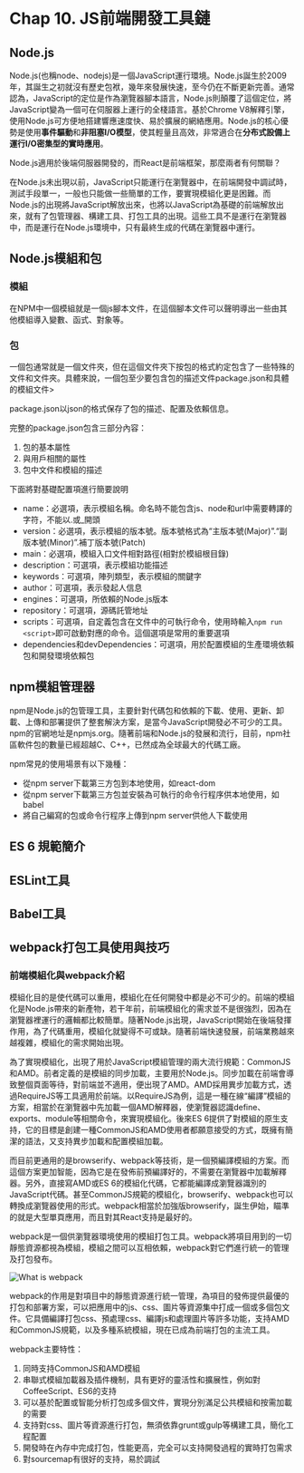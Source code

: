 # Chap 10. JS前端開發工具鏈

## Node.js

Node.js(也稱node、nodejs)是一個JavaScript運行環境。Node.js誕生於2009年，其誕生之初就沒有歷史包袱，幾年來發展快速，至今仍在不斷更新完善。通常認為，JavaScript的定位是作為瀏覽器腳本語言，Node.js則顛覆了這個定位，將JavaScript變為一個可在伺服器上運行的全棧語言。基於Chrome V8解釋引擎，使用Node.js可方便地搭建響應速度快、易於擴展的網絡應用。Node.js的核心優勢是使用**事件驅動**和**非阻塞I/O模型**，使其輕量且高效，非常適合在**分布式設備上運行I/O密集型的實時應用**。

Node.js適用於後端伺服器開發的，而React是前端框架，那麼兩者有何關聯？

在Node.js未出現以前，JavaScript只能運行在瀏覽器中，在前端開發中調試時，測試手段單一，一般也只能做一些簡單的工作，要實現模組化更是困難。而Node.js的出現將JavaScript解放出來，也將以JavaScript為基礎的前端解放出來，就有了包管理器、構建工具、打包工具的出現。這些工具不是運行在瀏覽器中，而是運行在Node.js環境中，只有最終生成的代碼在瀏覽器中運行。

## Node.js模組和包

### 模組

在NPM中一個模組就是一個js腳本文件，在這個腳本文件可以聲明導出一些由其他模組導入變數、函式、對象等。

### 包

一個包通常就是一個文件夾，但在這個文件夾下按包的格式約定包含了一些特殊的文件和文件夾。具體來說，一個包至少要包含包的描述文件package.json和具體的模組文件>

package.json以json的格式保存了包的描述、配置及依賴信息。

完整的package.json包含三部分內容：

1. 包的基本屬性
2. 與用戶相關的屬性
3. 包中文件和模組的描述

下面將對基礎配置項進行簡要說明

- name：必選項，表示模組名稱。命名時不能包含js、node和url中需要轉譯的字符，不能以.或_開頭
- version：必選項，表示模組的版本號。版本號格式為“主版本號(Major)”.“副版本號(Minor)”.補丁版本號(Patch)
- main：必選項，模組入口文件相對路徑(相對於模組根目錄)
- description：可選項，表示模組功能描述
- keywords：可選項，陣列類型，表示模組的關鍵字
- author：可選項，表示發起人信息
- engines：可選項，所依賴的Node.js版本
- repository：可選項，源碼託管地址
- scripts：可選項，自定義包含在文件中的可執行命令，使用時輸入`npm run <script>`即可啟動對應的命令。這個選項是常用的重要選項
- dependencies和devDependencies：可選項，用於配置模組的生產環境依賴包和開發環境依賴包

## npm模組管理器

npm是Node.js的包管理工具，主要針對代碼包和依賴的下載、使用、更新、卸載、上傳和部署提供了整套解決方案，是當今JavaScript開發必不可少的工具。npm的官網地址是npmjs.org。隨著前端和Node.js的發展和流行，目前，npm社區軟件包的數量已經超越C、C++，已然成為全球最大的代碼工廠。

npm常見的使用場景有以下幾種：

- 從npm server下載第三方包到本地使用，如react-dom
- 從npm server下載第三方包並安裝為可執行的命令行程序供本地使用，如babel
- 將自己編寫的包或命令行程序上傳到npm server供他人下載使用

## ES 6 規範簡介

## ESLint工具

## Babel工具

## webpack打包工具使用與技巧

### 前端模組化與webpack介紹

模組化目的是使代碼可以重用，模組化在任何開發中都是必不可少的。前端的模組化是Node.js帶來的新產物，若干年前，前端模組化的需求並不是很強烈，因為在瀏覽器裡運行的邏輯都比較簡單。隨著Node.js出現，JavaScript開始在後端發揮作用，為了代碼重用，模組化就變得不可或缺。隨著前端快速發展，前端業務越來越複雜，模組化的需求開始出現。

為了實現模組化，出現了用於JavaScript模組管理的兩大流行規範：CommonJS和AMD。前者定義的是模組的同步加載，主要用於Node.js。同步加載在前端會導致整個頁面等待，對前端並不適用，便出現了AMD。AMD採用異步加載方式，透過RequireJS等工具適用於前端。以RequireJS為例，這是一種在線“編譯”模組的方案，相當於在瀏覽器中先加載一個AMD解釋器，使瀏覽器認識define、exports、module等相關命令，來實現模組化。後來ES 6提供了對模組的原生支持，它的目標是創建一種CommonJS和AMD使用者都願意接受的方式，既擁有簡潔的語法，又支持異步加載和配置模組加載。

而目前更通用的是browserify、webpack等技術，是一個預編譯模組的方案。而這個方案更加智能，因為它是在發佈前預編譯好的，不需要在瀏覽器中加載解釋器。另外，直接寫AMD或ES 6的模組化代碼，它都能編譯成瀏覽器識別的JavaScript代碼。甚至CommonJS規範的模組化，browserify、webpack也可以轉換成瀏覽器使用的形式。webpack相當於加強版browserify，誕生伊始，瞄準的就是大型單頁應用，而且對其React支持是最好的。

webpack是一個供瀏覽器環境使用的模組打包工具。webpack將項目用到的一切靜態資源都視為模組，模組之間可以互相依賴，webpack對它們進行統一的管理及打包發布。

![What is webpack](http://i.imgur.com/hMOSBxi.png)

webpack的作用是對項目中的靜態資源進行統一管理，為項目的發佈提供最優的打包和部署方案，可以把應用中的js、css、圖片等資源集中打成一個或多個包文件。它具備編譯打包css、預處理css、編譯js和處理圖片等許多功能，支持AMD和CommonJS規範，以及多種系統模組，現在已成為前端打包的主流工具。

webpack主要特性：

1. 同時支持CommonJS和AMD模組
2. 串聯式模組加載器及插件機制，具有更好的靈活性和擴展性，例如對CoffeeScript、ES6的支持
3. 可以基於配置或智能分析打包成多個文件，實現分別滿足公共模組和按需加載的需要
4. 支持對css、圖片等資源進行打包，無須依靠grunt或gulp等構建工具，簡化工程配置
5. 開發時在內存中完成打包，性能更高，完全可以支持開發過程的實時打包需求
6. 對sourcemap有很好的支持，易於調試
